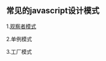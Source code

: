 ## 常见的javascript设计模式
1.[观察者模式](https://github.com/frontend-wsc/design-pattern/blob/master/pubsub.js "观察者模式又叫发布点阅模式")

2.单例模式

3.工厂模式